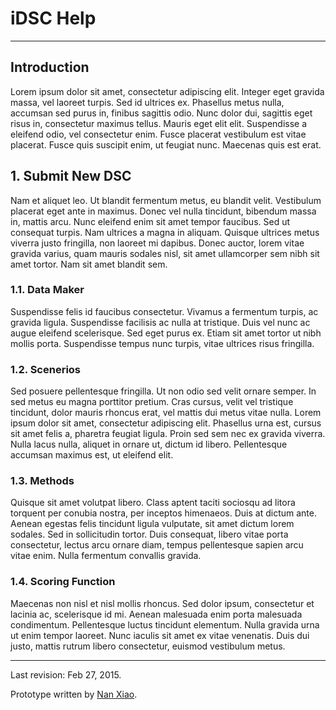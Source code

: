 # iDSC Help

<hr>

## Introduction

Lorem ipsum dolor sit amet, consectetur adipiscing elit. Integer eget gravida massa, vel laoreet turpis. Sed id ultrices ex. Phasellus metus nulla, accumsan sed purus in, finibus sagittis odio. Nunc dolor dui, sagittis eget risus in, consectetur maximus tellus. Mauris eget elit elit. Suspendisse a eleifend odio, vel consectetur enim. Fusce placerat vestibulum est vitae placerat. Fusce quis suscipit enim, ut feugiat nunc. Maecenas quis est erat.

## 1. Submit New DSC

Nam et aliquet leo. Ut blandit fermentum metus, eu blandit velit. Vestibulum placerat eget ante in maximus. Donec vel nulla tincidunt, bibendum massa in, mattis arcu. Nunc eleifend enim sit amet tempor faucibus. Sed ut consequat turpis. Nam ultrices a magna in aliquam. Quisque ultrices metus viverra justo fringilla, non laoreet mi dapibus. Donec auctor, lorem vitae gravida varius, quam mauris sodales nisl, sit amet ullamcorper sem nibh sit amet tortor. Nam sit amet blandit sem.

### 1.1. Data Maker

Suspendisse felis id faucibus consectetur. Vivamus a fermentum turpis, ac gravida ligula. Suspendisse facilisis ac nulla at tristique. Duis vel nunc ac augue eleifend scelerisque. Sed eget purus ex. Etiam sit amet tortor ut nibh mollis porta. Suspendisse tempus nunc turpis, vitae ultrices risus fringilla.

### 1.2. Scenerios

Sed posuere pellentesque fringilla. Ut non odio sed velit ornare semper. In sed metus eu magna porttitor pretium. Cras cursus, velit vel tristique tincidunt, dolor mauris rhoncus erat, vel mattis dui metus vitae nulla. Lorem ipsum dolor sit amet, consectetur adipiscing elit. Phasellus urna est, cursus sit amet felis a, pharetra feugiat ligula. Proin sed sem nec ex gravida viverra. Nulla lacus nulla, aliquet in ornare ut, dictum id libero. Pellentesque accumsan maximus est, ut eleifend elit.

### 1.3. Methods

Quisque sit amet volutpat libero. Class aptent taciti sociosqu ad litora torquent per conubia nostra, per inceptos himenaeos. Duis at dictum ante. Aenean egestas felis tincidunt ligula vulputate, sit amet dictum lorem sodales. Sed in sollicitudin tortor. Duis consequat, libero vitae porta consectetur, lectus arcu ornare diam, tempus pellentesque sapien arcu vitae enim. Nulla fermentum convallis gravida.

### 1.4. Scoring Function

Maecenas non nisl et nisl mollis rhoncus. Sed dolor ipsum, consectetur et lacinia ac, scelerisque id mi. Aenean malesuada enim porta malesuada condimentum. Pellentesque luctus tincidunt elementum. Nulla gravida urna ut enim tempor laoreet. Nunc iaculis sit amet ex vitae venenatis. Duis dui justo, mattis rutrum libero consectetur, euismod vestibulum metus.

<hr>

Last revision: Feb 27, 2015.

Prototype written by [Nan Xiao](http://r2s.name).
